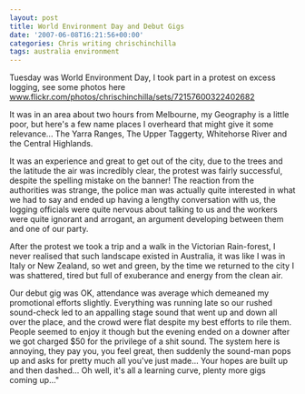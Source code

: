 ```yaml
---
layout: post
title: World Environment Day and Debut Gigs
date: '2007-06-08T16:21:56+00:00'
categories: Chris writing chrischinchilla
tags: australia environment
---
```


Tuesday was World Environment Day, I took part in a protest on excess logging, see some photos here <a href="https://www.flickr.com/photos/chrischinchilla/sets/72157600322402682" target="_blank">www.flickr.com/photos/chrischinchilla/sets/72157600322402682</a>

It was in an area about two hours from Melbourne, my Geography is a little poor, but here's a few name places I overheard that might give it some relevance... The Yarra Ranges, The Upper Taggerty, Whitehorse River and the Central Highlands.

It was an experience and great to get out of the city, due to the trees and the latitude the air was incredibly clear, the protest was fairly successful, despite the spelling mistake on the banner! The reaction from the authorities was strange, the police man was actually quite interested in what we had to say and ended up having a lengthy conversation with us, the logging officials were quite nervous about talking to us and the workers were quite ignorant and arrogant, an argument developing between them and one of our party.

After the protest we took a trip and a walk in the Victorian Rain-forest, I never realised that such landscape existed in Australia, it was like I was in Italy or New Zealand, so wet and green, by the time we returned to the city I was shattered, tired but full of exuberance and energy from the clean air.

Our debut gig was OK, attendance was average which demeaned my promotional efforts slightly. Everything was running late so our rushed sound-check led to an appalling stage sound that went up and down all over the place, and the crowd were flat despite my best efforts to rile them. People seemed to enjoy it though but the evening ended on a downer after we got charged $50 for the privilege of a shit sound. The system here is annoying, they pay you, you feel great, then suddenly the sound-man pops up and asks for pretty much all you've just made... Your hopes are built up and then dashed... Oh well, it's all a learning curve, plenty more gigs coming up..."
